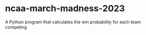 # ncaa-march-madness-2023
A Python program that calculates the win probability for each team competing

